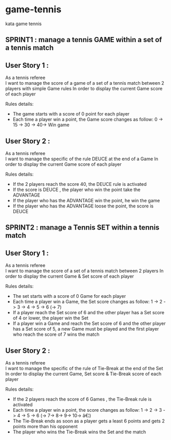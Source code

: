 # game-tennis
kata game tennis
## SPRINT1 : manage a tennis GAME within a set of a tennis match
## User Story 1 :
As a tennis referee<br/>
I want to manage the score of a game of a set of a tennis match between 2 players with simple Game rules
In order to display the current Game score of each player
 
Rules details:<br/>
  * The game starts with a score of 0 point for each player
  * Each time a player win a point, the Game score changes as follow: 0 -> 15 -> 30 -> 40-> Win game

## User Story 2 :
As a tennis referee<br/>
I want to manage the specific of the rule DEUCE at the end of a Game
In order to display the current Game score of each player
 
Rules details:<br/>
* If the 2 players reach the score 40, the DEUCE rule is activated
* If the score is DEUCE , the player who  win the point take the ADVANTAGE
* If the player who has the ADVANTAGE win the  point, he win the game
* If the player who has the ADVANTAGE loose the point, the score is DEUCE
 
 
## SPRINT2 : manage a Tennis SET within a tennis match
## User Story 1 :
As a tennis referee<br/>
I want to manage the score of a set of a tennis match between 2 players
In order to display the current Game & Set score of each player
 
Rules details:<br/>
* The set starts with a score of 0 Game for each player
* Each time a player win a Game, the Set score changes as follow: 1 -> 2 -> 3 -> 4 -> 5 -> 6 (-> 7)
* If a player reach the Set score of 6 and the other player has a Set score of 4 or lower, the player win the Set
* If a player win a Game and reach the Set score of 6 and the other player has a Set score of 5, a new Game must be played and the first player who reach the score of 7 wins the match
 
## User Story 2 :
As a tennis referee<br/>
I want to manage the specific of the rule of Tie-Break at the end of the Set
In order to display the current Game, Set score & Tie-Break score of each player
 
Rules details:<br/>
* If the 2 players reach the score of 6 Games , the Tie-Break rule is activated
* Each time a player win a point, the score changes as follow: 1 -> 2 -> 3 -> 4 -> 5 -> 6 (-> 7-> 8-> 9-> 10-> â€¦)
* The Tie-Break ends as soon as a player gets a least 6 points and gets 2 points more than his opponent
* The player who wins the Tie-Break wins the Set and the match